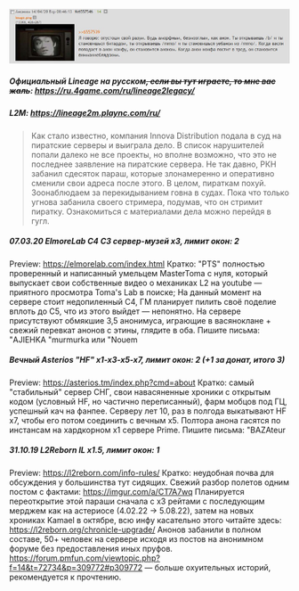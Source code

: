 ![](pics/cooperation.png)

##### Официальный Lineage на русском~~, если вы тут играете, то мне вас жаль~~: https://ru.4game.com/ru/lineage2legacy/ 

##### L2M: https://lineage2m.plaync.com/ru/

> Как стало известно, компания Innova Distribution подала в суд на пиратские серверы и выиграла дело. В список нарушителей попали далеко не все проекты, но вполне возможно, что это не последнее заявление на пиратские сервера. Не так давно, РКН забанил сдесяток параш, которые злонамеренно и оперативно сменили свои адреса после этого.
> В целом, пираткам похуй. Зоонаблюдаем за перекидыванием говна в судах. Пока что только угнова забанила своего стримера, подумав, что он стримит пиратку.
> Ознакомиться с материалами дела можно перейдя в гугл.

##### 07.03.20 ElmoreLab C4 С3 сервер-музей x3, лимит окон: 2
Preview: https://elmorelab.com/index.html
Кратко: "PTS" полностью проверенный и написанный умельцем MasterToma с нуля, который выпускает свои собственные видео о механиках L2 на youtube — приятного просмотра Toma's Lab в поиске;
На данный момент на сервере стоит недопиленный С4, ГМ планирует пилить своё поделие вплоть до С5, что из этого выйдет — непонятно.
На сервере присутствуют обмякшие 3,5 анонимуса, играющие в васяноклане + свежий перевкат анонов с этины, глядите в оба.
Пишите письма: "AJIEHKA "murmurka или "Nouem

##### Вечный Asterios "HF" x1-x3-x5-x7, лимит окон: 2 (+1 за донат, итого 3)
Preview: https://asterios.tm/index.php?cmd=about
Кратко: самый "стабильный" сервер СНГ, свои навасяненные хроники с открытым кодом (условный HF, но частично переписанный), фарм мобцов под ГЦ, успешный кач на фанпее. Серверу лет 10, раз в полгода выкатывают HF x7, чтобы его потом соединить с вечным х5.
Полтора анона гасятся по инстансам на хардкорном x1 сервере Prime.
Пишите письма: "BAZAteur

##### 31.10.19 L2Reborn IL x1.5, лимит окон: 1
Preview: https://l2reborn.com/info-rules/
Кратко: неудобная почва для обсуждения у большинства тут сидящих.
Свежий разбор полетов одним постом с фактами: https://imgur.com/a/CT7A7wq
Планируется переоткрытие этой параши сначала с х3 рейтами с последующим мерджем как на астериосе (4.02.22 -> 5.08.22), затем на новых хрониках Kamael в октябре, всю инфу касательно этого читайте здесь: https://l2reborn.org/chronicle-upgrade/
Анонов забанили в полном составе, 50+ человек на сервере исходя из постов на анонимном форуме без предоставления иных пруфов.
https://forum.pmfun.com/viewtopic.php?f=14&t=72734&p=309772#p309772 — больше охуительных историй, рекомендуется к прочтению.

